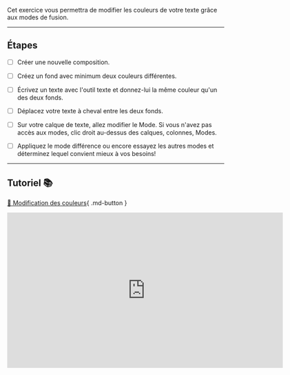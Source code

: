 Cet exercice vous permettra de modifier les couleurs de votre texte grâce aux modes de fusion.     
***  


## Étapes

- [ ] Créer une nouvelle composition.
- [ ] Créez un fond avec minimum deux couleurs différentes.
- [ ] Écrivez un texte avec l'outil texte et donnez-lui la même couleur qu'un des deux fonds.
- [ ] Déplacez votre texte à cheval entre les deux fonds.
- [ ] Sur votre calque de texte, allez modifier le Mode. Si vous n'avez pas accès aux modes, clic droit au-dessus des calques, colonnes, Modes.
- [ ] Appliquez le mode différence ou encore essayez les autres modes et déterminez lequel convient mieux à vos besoins!


***  


## Tutoriel 📚
[📁 Modification des couleurs](https://cmontmorency365.sharepoint.com/:v:/s/TIM-582214-Animation2d77/EZ7goNzRxF1Os89y3U15jF4BLavg3yHNz5357WyT-L2eUQ?e=BUIsQI){ .md-button }   <br>   

<iframe src="https://cmontmorency365.sharepoint.com/sites/TIM-582214-Animation2d77/_layouts/15/embed.aspx?UniqueId=dca0e09e-c4d1-4e5d-b3cf-72dd4d798c5e&embed=%7B%22ust%22%3Atrue%2C%22hv%22%3A%22CopyEmbedCode%22%7D&referrer=StreamWebApp&referrerScenario=EmbedDialog.Create" width="640" height="360" frameborder="0" scrolling="no" allowfullscreen title="modification_couleur_lettre.mp4"></iframe>
